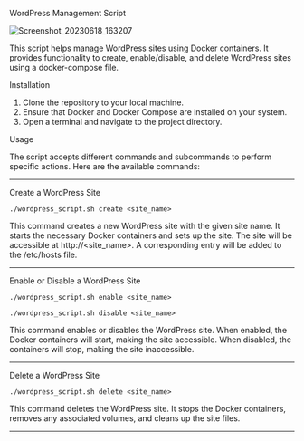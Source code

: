 WordPress Management Script 

![Screenshot_20230618_163207](https://github.com/Gurucharan716/my_wordpress/assets/120701020/29b168af-9f07-4d02-8979-b2b22ffc68f8)

This script helps manage WordPress sites using Docker containers. It provides functionality to create, enable/disable, and delete WordPress sites using a docker-compose file.

Installation
1. Clone the repository to your local machine.
2. Ensure that Docker and Docker Compose are installed on your system.
3. Open a terminal and navigate to the project directory.

Usage

The script accepts different commands and subcommands to perform specific actions. Here are the available commands:

----------------------------------------------------------------------------------------------------------------------
Create a WordPress Site

``` ./wordpress_script.sh create <site_name> ```

This command creates a new WordPress site with the given site name. It starts the necessary Docker containers and sets up the site. The site will be accessible at http://<site_name>. A corresponding entry will be added to the /etc/hosts file.

----------------------------------------------------------------------------------------------------------------------
Enable or Disable a WordPress Site

``` ./wordpress_script.sh enable <site_name> ```

``` ./wordpress_script.sh disable <site_name> ```

This command enables or disables the WordPress site. When enabled, the Docker containers will start, making the site accessible. When disabled, the containers will stop, making the site inaccessible.

----------------------------------------------------------------------------------------------------------------------
Delete a WordPress Site

``` ./wordpress_script.sh delete <site_name> ```

This command deletes the WordPress site. It stops the Docker containers, removes any associated volumes, and cleans up the site files.

----------------------------------------------------------------------------------------------------------------------
